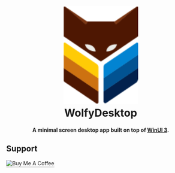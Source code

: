 
<h1 align="center">
  <br>
  <img src="https://raw.githubusercontent.com/vrykolakas166/WolfyDesktop/master/logo_tran_1.png" alt="wolfy" width="200">
  <br>
  WolfyDesktop
  <br>
</h1>

<h4 align="center">A minimal screen desktop app built on top of <a href="https://learn.microsoft.com/en-us/windows/apps/winui/winui3/" target="_blank">WinUI 3</a>.</h4>

## Support

<img src="https://www.buymeacoffee.com/assets/img/custom_images/purple_img.png" alt="Buy Me A Coffee" style="height: 41px !important;width: 174px !important;box-shadow: 0px 3px 2px 0px rgba(190, 190, 190, 0.5) !important;-webkit-box-shadow: 0px 3px 2px 0px rgba(190, 190, 190, 0.5) !important;" >
